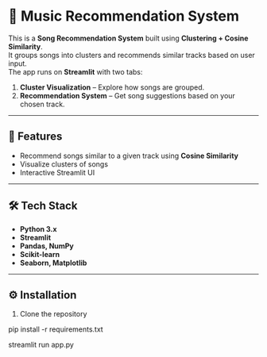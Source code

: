 # 🎵 Music Recommendation System  

This is a **Song Recommendation System** built using **Clustering + Cosine Similarity**.  
It groups songs into clusters and recommends similar tracks based on user input.  
The app runs on **Streamlit** with two tabs:  

1. **Cluster Visualization** – Explore how songs are grouped.  
2. **Recommendation System** – Get song suggestions based on your chosen track.  

---

## 🚀 Features
- Recommend songs similar to a given track using **Cosine Similarity**  
- Visualize clusters of songs  
- Interactive Streamlit UI  

---

## 🛠️ Tech Stack
- **Python 3.x**  
- **Streamlit**  
- **Pandas, NumPy**  
- **Scikit-learn**  
- **Seaborn, Matplotlib**  

---

## ⚙️ Installation  

1. Clone the repository  

pip install -r requirements.txt

streamlit run app.py

